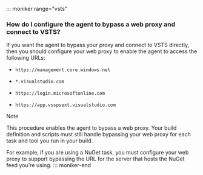 ::: moniker range="vsts"
### How do I configure the agent to bypass a web proxy and connect to VSTS?

If you want the agent to bypass your proxy and connect to VSTS directly, then you should configure your web proxy to enable the agent to access the following URLs:

* `https://management.core.windows.net`

* `*.visualstudio.com`

* `https://login.microsoftonline.com`

* `https://app.vsspsext.visualstudio.com`

> [!NOTE]
> This procedure enables the agent to bypass a web proxy. Your build definition and scripts must still handle bypassing your web proxy for each task and tool you run in your build. 
>
> For example, if you are using a NuGet task, you must configure your web proxy to support bypassing the URL for the server that hosts the NuGet feed you're using.
::: moniker-end
